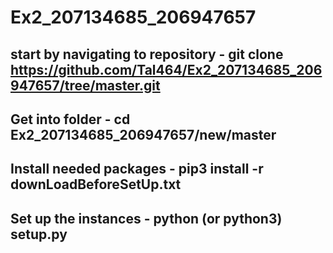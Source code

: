 # Ex2_207134685_206947657
## start by navigating to repository - git clone https://github.com/Tal464/Ex2_207134685_206947657/tree/master.git
## Get into folder - cd Ex2_207134685_206947657/new/master
## Install needed packages - pip3 install -r downLoadBeforeSetUp.txt
## Set up the instances - python (or python3) setup.py

